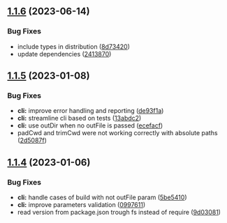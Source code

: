 ## [1.1.6](https://github.com/joneff/sass-build/compare/v1.1.5...v1.1.6) (2023-06-14)


### Bug Fixes

* include types in distribution ([8d73420](https://github.com/joneff/sass-build/commit/8d734202d9f3daa0be69fd149e5d2f4b17e1fb98))
* update dependencies ([2413870](https://github.com/joneff/sass-build/commit/2413870618705866e9e01ea403779a558fbc9e67))

## [1.1.5](https://github.com/joneff/sass-build/compare/v1.1.4...v1.1.5) (2023-01-08)


### Bug Fixes

* **cli:** improve error handling and reporting ([de93f1a](https://github.com/joneff/sass-build/commit/de93f1a091f2439c1a9b3ab5abd43047189f8bb9))
* **cli:** streamline cli based on tests ([13abdc2](https://github.com/joneff/sass-build/commit/13abdc294f9c5f5fae16865908e3a346d4a82ac4))
* **cli:** use outDir when no outFile is passed ([ecefacf](https://github.com/joneff/sass-build/commit/ecefacf738878b097ae4f8f6b58efc53f5218fb2))
* padCwd and trimCwd were not working correctly with absolute paths ([2d5087f](https://github.com/joneff/sass-build/commit/2d5087f313827c0c30203af91116b6094d6d2130))

## [1.1.4](https://github.com/joneff/sass-build/compare/v1.1.3...v1.1.4) (2023-01-06)


### Bug Fixes

* **cli:** handle cases of build with not outFile param ([5be5410](https://github.com/joneff/sass-build/commit/5be5410961b287b434045e6a14cfc5e94f2f056b))
* **cli:** improve parameters validation ([0997611](https://github.com/joneff/sass-build/commit/09976116f976ab14c58c23af4afff15e09919672))
* read version from package.json trough fs instead of require ([9d03081](https://github.com/joneff/sass-build/commit/9d03081194d2d210e3191d32a6038f7f9832dd33))
